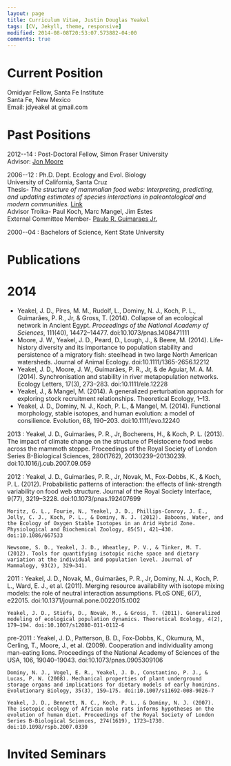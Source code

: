 ```yaml
---
layout: page
title: Curriculum Vitae, Justin Douglas Yeakel
tags: [CV, Jekyll, theme, responsive]
modified: 2014-08-08T20:53:07.573882-04:00
comments: true
---
```



Current Position
=========

Omidyar Fellow, Santa Fe Institute  
Santa Fe, New Mexico  
Email: jdyeakel at gmail.com  


Past Positions
=========
2012--14
:	Post-Doctoral Fellow, Simon Fraser University  	
	Advisor: [Jon Moore](http://moorelab.wix.com/moorelab)

2006--12
:	Ph.D. Dept. Ecology and Evol. Biology   
	University of California, Santa Cruz   
	Thesis- *The structure of mammalian food webs: Interpreting, predicting, and updating estimates of species interactions in paleontological and modern communities.* [Link]()   
	Advisor Troika- Paul Koch, Marc Mangel, Jim Estes   
	External Committee Member- [Paulo R. Guimaraes Jr.](http://www.guimaraes.bio.br/)

2000--04
:	Bachelors of Science, Kent State University

Publications
=========
# 2014
* Yeakel, J. D., Pires, M. M., Rudolf, L., Dominy, N. J., Koch, P. L., Guimarães, P. R., Jr, & Gross, T. (2014). Collapse of an ecological network in Ancient Egypt. *Proceedings of the National Academy of Sciences*, 111(40), 14472–14477. doi:10.1073/pnas.1408471111   
* Moore, J. W., Yeakel, J. D., Peard, D., Lough, J., & Beere, M. (2014). Life-history diversity and its importance to population stability and persistence of a migratory fish: steelhead in two large North American watersheds. Journal of Animal Ecology. doi:10.1111/1365-2656.12212  
* Yeakel, J. D., Moore, J. W., Guimarães, P. R., Jr, & de Aguiar, M. A. M. (2014). Synchronisation and stability in river metapopulation networks. Ecology Letters, 17(3), 273–283. doi:10.1111/ele.12228  
* Yeakel, J., & Mangel, M. (2014). A generalized perturbation approach for exploring stock recruitment relationships. Theoretical Ecology, 1–13.  
* Yeakel, J. D., Dominy, N. J., Koch, P. L., & Mangel, M. (2014). Functional morphology, stable isotopes, and human evolution: a model of consilience. Evolution, 68, 190–203. doi:10.1111/evo.12240  

2013
:	Yeakel, J. D., Guimarães, P. R., Jr, Bocherens, H., & Koch, P. L. (2013). The impact of climate change on the structure of Pleistocene food webs across the mammoth steppe. Proceedings of the Royal Society of London Series B-Biological Sciences, 280(1762), 20130239–20130239. doi:10.1016/j.cub.2007.09.059  

2012
:	Yeakel, J. D., Guimarães, P. R., Jr, Novak, M., Fox-Dobbs, K., & Koch, P. L. (2012). Probabilistic patterns of interaction: the effects of link-strength variability on food web structure. Journal of the Royal Society Interface, 9(77), 3219–3228. doi:10.1073/pnas.192407699  

	Moritz, G. L., Fourie, N., Yeakel, J. D., Phillips-Conroy, J. E., Jolly, C. J., Koch, P. L., & Dominy, N. J. (2012). Baboons, Water, and the Ecology of Oxygen Stable Isotopes in an Arid Hybrid Zone. Physiological and Biochemical Zoology, 85(5), 421–430. doi:10.1086/667533  

	Newsome, S. D., Yeakel, J. D., Wheatley, P. V., & Tinker, M. T. (2012). Tools for quantifying isotopic niche space and dietary variation at the individual and population level. Journal of Mammalogy, 93(2), 329–341.  

2011
:	Yeakel, J. D., Novak, M., Guimarães, P. R., Jr, Dominy, N. J., Koch, P. L., Ward, E. J., et al. (2011). Merging resource availability with isotope mixing models: the role of neutral interaction assumptions. PLoS ONE, 6(7), e22015. doi:10.1371/journal.pone.0022015.t002   

	Yeakel, J. D., Stiefs, D., Novak, M., & Gross, T. (2011). Generalized modeling of ecological population dynamics. Theoretical Ecology, 4(2), 179–194. doi:10.1007/s12080-011-0112-6   

pre-2011
:	Yeakel, J. D., Patterson, B. D., Fox-Dobbs, K., Okumura, M., Cerling, T., Moore, J., et al. (2009). Cooperation and individuality among man-eating lions. Proceedings of the National Academy of Sciences of the USA, 106, 19040–19043. doi:10.1073/pnas.0905309106  

	Dominy, N. J., Vogel, E. R., Yeakel, J. D., Constantino, P. J., & Lucas, P. W. (2008). Mechanical properties of plant underground storage organs and implications for dietary models of early hominins. Evolutionary Biology, 35(3), 159–175. doi:10.1007/s11692-008-9026-7  

	Yeakel, J. D., Bennett, N. C., Koch, P. L., & Dominy, N. J. (2007). The isotopic ecology of African mole rats informs hypotheses on the evolution of human diet. Proceedings of the Royal Society of London Series B-Biological Sciences, 274(1619), 1723–1730. doi:10.1098/rspb.2007.0330 


Invited Seminars
===========
 
